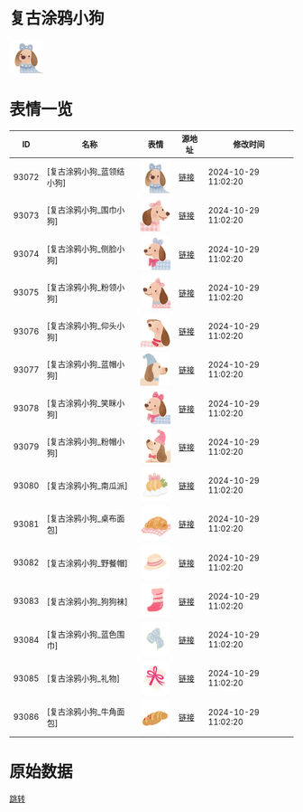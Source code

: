 # 复古涂鸦小狗

<img src="./cover.png" height="60" alt="cover" />

# 表情一览

|ID|名称|表情|源地址|修改时间|
|----|----|----|----|----|
|93072|[复古涂鸦小狗_蓝领结小狗]|<img src="./pic/093072_%5B复古涂鸦小狗_蓝领结小狗%5D.png" height="60" alt="蓝领结小狗"/>|[链接](https://i0.hdslb.com/bfs/garb/705c835741cb9de6353b7e87091f2020951df40e.png)|2024-10-29 11:02:20|
|93073|[复古涂鸦小狗_围巾小狗]|<img src="./pic/093073_%5B复古涂鸦小狗_围巾小狗%5D.png" height="60" alt="围巾小狗"/>|[链接](https://i0.hdslb.com/bfs/garb/b348bd4d5877e540986cb7124a7490e66b37e24e.png)|2024-10-29 11:02:20|
|93074|[复古涂鸦小狗_侧脸小狗]|<img src="./pic/093074_%5B复古涂鸦小狗_侧脸小狗%5D.png" height="60" alt="侧脸小狗"/>|[链接](https://i0.hdslb.com/bfs/garb/c008a86c47b7301e30a37805c04c7e4149874e3c.png)|2024-10-29 11:02:20|
|93075|[复古涂鸦小狗_粉领小狗]|<img src="./pic/093075_%5B复古涂鸦小狗_粉领小狗%5D.png" height="60" alt="粉领小狗"/>|[链接](https://i0.hdslb.com/bfs/garb/e3b6325e74b768f6308f442ccf642883694e92ef.png)|2024-10-29 11:02:20|
|93076|[复古涂鸦小狗_仰头小狗]|<img src="./pic/093076_%5B复古涂鸦小狗_仰头小狗%5D.png" height="60" alt="仰头小狗"/>|[链接](https://i0.hdslb.com/bfs/garb/937b5016025ab52f6d75bc5b8004b5b33542cd61.png)|2024-10-29 11:02:20|
|93077|[复古涂鸦小狗_蓝帽小狗]|<img src="./pic/093077_%5B复古涂鸦小狗_蓝帽小狗%5D.png" height="60" alt="蓝帽小狗"/>|[链接](https://i0.hdslb.com/bfs/garb/d7abdab5ba1e643b9aec8d72584849954491d110.png)|2024-10-29 11:02:20|
|93078|[复古涂鸦小狗_笑眯小狗]|<img src="./pic/093078_%5B复古涂鸦小狗_笑眯小狗%5D.png" height="60" alt="笑眯小狗"/>|[链接](https://i0.hdslb.com/bfs/garb/003492d80f285299ad5d89e4cd6c79761ce76320.png)|2024-10-29 11:02:20|
|93079|[复古涂鸦小狗_粉帽小狗]|<img src="./pic/093079_%5B复古涂鸦小狗_粉帽小狗%5D.png" height="60" alt="粉帽小狗"/>|[链接](https://i0.hdslb.com/bfs/garb/5ddf1335fb800d0bbd83fff0e3f24dc1d6050a95.png)|2024-10-29 11:02:20|
|93080|[复古涂鸦小狗_南瓜派]|<img src="./pic/093080_%5B复古涂鸦小狗_南瓜派%5D.png" height="60" alt="南瓜派"/>|[链接](https://i0.hdslb.com/bfs/garb/9b00723ace34e381baf77abab99b6abbbaf7f57f.png)|2024-10-29 11:02:20|
|93081|[复古涂鸦小狗_桌布面包]|<img src="./pic/093081_%5B复古涂鸦小狗_桌布面包%5D.png" height="60" alt="桌布面包"/>|[链接](https://i0.hdslb.com/bfs/garb/ca3048f0df2391c313cdd2173264ff1be7da9b52.png)|2024-10-29 11:02:20|
|93082|[复古涂鸦小狗_野餐帽]|<img src="./pic/093082_%5B复古涂鸦小狗_野餐帽%5D.png" height="60" alt="野餐帽"/>|[链接](https://i0.hdslb.com/bfs/garb/11151d7afada384b714dee66b3b19d5106e1507a.png)|2024-10-29 11:02:20|
|93083|[复古涂鸦小狗_狗狗袜]|<img src="./pic/093083_%5B复古涂鸦小狗_狗狗袜%5D.png" height="60" alt="狗狗袜"/>|[链接](https://i0.hdslb.com/bfs/garb/98b91a8bc4497c4cc389944d3d72ed7db70e2112.png)|2024-10-29 11:02:20|
|93084|[复古涂鸦小狗_蓝色围巾]|<img src="./pic/093084_%5B复古涂鸦小狗_蓝色围巾%5D.png" height="60" alt="蓝色围巾"/>|[链接](https://i0.hdslb.com/bfs/garb/f2deb6753b32c0936cbff1a605c089366c941122.png)|2024-10-29 11:02:20|
|93085|[复古涂鸦小狗_礼物]|<img src="./pic/093085_%5B复古涂鸦小狗_礼物%5D.png" height="60" alt="礼物"/>|[链接](https://i0.hdslb.com/bfs/garb/cce1ce406bd83c8e304869a62f2fc835faae6edf.png)|2024-10-29 11:02:20|
|93086|[复古涂鸦小狗_牛角面包]|<img src="./pic/093086_%5B复古涂鸦小狗_牛角面包%5D.png" height="60" alt="牛角面包"/>|[链接](https://i0.hdslb.com/bfs/garb/80e766d639bf9e3f1f4ccd7987cac936949ee763.png)|2024-10-29 11:02:20|

# 原始数据

[跳转](./raw.json)

